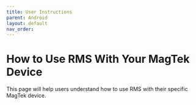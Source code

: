 ```yaml
---
title: User Instructions
parent: Android
layout: default
nav_order: 
---
```

# How to Use RMS With Your MagTek Device
This page will help users understand how to use RMS with their specific MagTek device.
